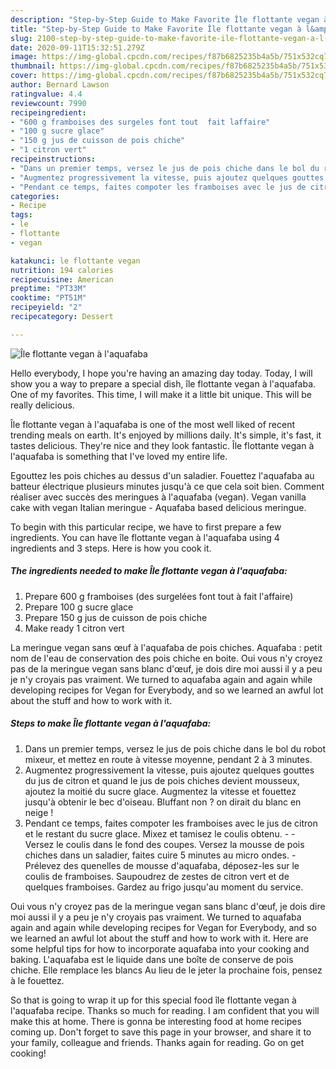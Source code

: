 ```yaml
---
description: "Step-by-Step Guide to Make Favorite Île flottante vegan à l&amp;#39;aquafaba"
title: "Step-by-Step Guide to Make Favorite Île flottante vegan à l&amp;#39;aquafaba"
slug: 2100-step-by-step-guide-to-make-favorite-ile-flottante-vegan-a-l-and-39-aquafaba
date: 2020-09-11T15:32:51.279Z
image: https://img-global.cpcdn.com/recipes/f87b6825235b4a5b/751x532cq70/ile-flottante-vegan-a-laquafaba-photo-principale-de-la-recette.jpg
thumbnail: https://img-global.cpcdn.com/recipes/f87b6825235b4a5b/751x532cq70/ile-flottante-vegan-a-laquafaba-photo-principale-de-la-recette.jpg
cover: https://img-global.cpcdn.com/recipes/f87b6825235b4a5b/751x532cq70/ile-flottante-vegan-a-laquafaba-photo-principale-de-la-recette.jpg
author: Bernard Lawson
ratingvalue: 4.4
reviewcount: 7990
recipeingredient:
- "600 g framboises des surgeles font tout  fait laffaire"
- "100 g sucre glace"
- "150 g jus de cuisson de pois chiche"
- "1 citron vert"
recipeinstructions:
- "Dans un premier temps, versez le jus de pois chiche dans le bol du robot mixeur, et mettez en route à vitesse moyenne, pendant 2 à 3 minutes."
- "Augmentez progressivement la vitesse, puis ajoutez quelques gouttes du jus de citron et quand le jus de pois chiches devient mousseux, ajoutez la moitié du sucre glace. Augmentez la vitesse et fouettez jusqu&#39;à obtenir le bec d&#39;oiseau. Bluffant non ? on dirait du blanc en neige !"
- "Pendant ce temps, faites compoter les framboises avec le jus de citron et le restant du sucre glace. Mixez et tamisez le coulis obtenu.  Versez le coulis dans le fond des coupes. Versez la mousse de pois chiches dans un saladier, faites cuire 5 minutes au micro ondes. Prélevez des quenelles de mousse d&#39;aquafaba, déposez-les sur le coulis de framboises. Saupoudrez de zestes de citron vert et de quelques framboises. Gardez au frigo jusqu&#39;au moment du service."
categories:
- Recipe
tags:
- le
- flottante
- vegan

katakunci: le flottante vegan 
nutrition: 194 calories
recipecuisine: American
preptime: "PT33M"
cooktime: "PT51M"
recipeyield: "2"
recipecategory: Dessert

---
```



![Île flottante vegan à l&#39;aquafaba](https://img-global.cpcdn.com/recipes/f87b6825235b4a5b/751x532cq70/ile-flottante-vegan-a-laquafaba-photo-principale-de-la-recette.jpg)

Hello everybody, I hope you're having an amazing day today. Today, I will show you a way to prepare a special dish, île flottante vegan à l&#39;aquafaba. One of my favorites. This time, I will make it a little bit unique. This will be really delicious.

Île flottante vegan à l&#39;aquafaba is one of the most well liked of recent trending meals on earth. It's enjoyed by millions daily. It's simple, it's fast, it tastes delicious. They're nice and they look fantastic. Île flottante vegan à l&#39;aquafaba is something that I've loved my entire life.

Egouttez les pois chiches au dessus d&#39;un saladier. Fouettez l&#39;aquafaba au batteur électrique plusieurs minutes jusqu&#39;à ce que cela soit bien. Comment réaliser avec succès des meringues à l&#39;aquafaba (vegan). Vegan vanilla cake with vegan Italian meringue - Aquafaba based delicious meringue.


To begin with this particular recipe, we have to first prepare a few ingredients. You can have île flottante vegan à l&#39;aquafaba using 4 ingredients and 3 steps. Here is how you cook it.

<!--inarticleads1-->

##### The ingredients needed to make Île flottante vegan à l&#39;aquafaba:

1. Prepare 600 g framboises (des surgelées font tout à fait l&#39;affaire)
1. Prepare 100 g sucre glace
1. Prepare 150 g jus de cuisson de pois chiche
1. Make ready 1 citron vert


La meringue vegan sans œuf à l&#39;aquafaba de pois chiches. Aquafaba : petit nom de l&#39;eau de conservation des pois chiche en boite. Oui vous n&#39;y croyez pas de la meringue vegan sans blanc d&#39;œuf, je dois dire moi aussi il y a peu je n&#39;y croyais pas vraiment. We turned to aquafaba again and again while developing recipes for Vegan for Everybody, and so we learned an awful lot about the stuff and how to work with it. 

<!--inarticleads2-->

##### Steps to make Île flottante vegan à l&#39;aquafaba:

1. Dans un premier temps, versez le jus de pois chiche dans le bol du robot mixeur, et mettez en route à vitesse moyenne, pendant 2 à 3 minutes.
1. Augmentez progressivement la vitesse, puis ajoutez quelques gouttes du jus de citron et quand le jus de pois chiches devient mousseux, ajoutez la moitié du sucre glace. Augmentez la vitesse et fouettez jusqu&#39;à obtenir le bec d&#39;oiseau. Bluffant non ? on dirait du blanc en neige !
1. Pendant ce temps, faites compoter les framboises avec le jus de citron et le restant du sucre glace. Mixez et tamisez le coulis obtenu. -  - Versez le coulis dans le fond des coupes. Versez la mousse de pois chiches dans un saladier, faites cuire 5 minutes au micro ondes. - Prélevez des quenelles de mousse d&#39;aquafaba, déposez-les sur le coulis de framboises. Saupoudrez de zestes de citron vert et de quelques framboises. Gardez au frigo jusqu&#39;au moment du service.


Oui vous n&#39;y croyez pas de la meringue vegan sans blanc d&#39;œuf, je dois dire moi aussi il y a peu je n&#39;y croyais pas vraiment. We turned to aquafaba again and again while developing recipes for Vegan for Everybody, and so we learned an awful lot about the stuff and how to work with it. Here are some helpful tips for how to incorporate aquafaba into your cooking and baking. L&#39;aquafaba est le liquide dans une boîte de conserve de pois chiche. Elle remplace les blancs Au lieu de le jeter la prochaine fois, pensez à le fouettez. 

So that is going to wrap it up for this special food île flottante vegan à l&#39;aquafaba recipe. Thanks so much for reading. I am confident that you will make this at home. There is gonna be interesting food at home recipes coming up. Don't forget to save this page in your browser, and share it to your family, colleague and friends. Thanks again for reading. Go on get cooking!
